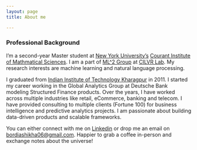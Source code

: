 ```yaml
---
layout: page
title: About me

---
```


### Professional Background


I’m a second-year Master student at [New York University’s](http://www.nyu.edu/) [Courant Institute of Mathmatical Sciences](https://cs.nyu.edu/home/index.html). I am a part of [ML^2 Group](https://wp.nyu.edu/ml2/) at [CILVR Lab](https://wp.nyu.edu/cilvr/). My research interests are machine learning and natural language processing. 

I graduated from [Indian Institute of Technology Kharagpur](http://www.iitkgp.ac.in) in 2011. I started my career working in the Global Analytics Group at Deutsche Bank modeling Structured Finance products.  Over the years, I have worked across multiple industries like retail, eCommerce, banking and telecom. I have provided consulting to multiple clients (Fortune 100) for business intelligence and predictive analytics projects. I am passionate about building data-driven products and scalable frameworks.

You can either connect with me on [Linkedin](https://www.linkedin.com/in/shikhabordia/) or drop me an email on bordiashikha06@gmail.com. Happier to grab a coffee in-person and exchange notes about the universe! 



